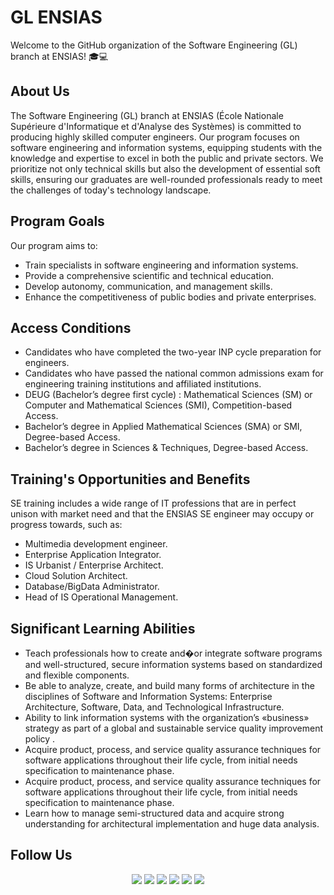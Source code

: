 # GL ENSIAS

Welcome to the GitHub organization of the Software Engineering (GL) branch at ENSIAS! 🎓💻

## About Us

The Software Engineering (GL) branch at ENSIAS (École Nationale Supérieure d'Informatique et d'Analyse des Systèmes) is committed to producing highly skilled computer engineers. Our program focuses on software engineering and information systems, equipping students with the knowledge and expertise to excel in both the public and private sectors. We prioritize not only technical skills but also the development of essential soft skills, ensuring our graduates are well-rounded professionals ready to meet the challenges of today's technology landscape.

## Program Goals

Our program aims to:

- Train specialists in software engineering and information systems.
- Provide a comprehensive scientific and technical education.
- Develop autonomy, communication, and management skills.
- Enhance the competitiveness of public bodies and private enterprises.

## Access Conditions

- Candidates who have completed the two-year INP cycle preparation for engineers.
- Candidates who have passed the national common admissions exam for engineering training institutions and affiliated institutions.
- DEUG (Bachelor’s degree first cycle) : Mathematical Sciences (SM) or Computer and Mathematical Sciences (SMI), Competition-based Access.
- Bachelor’s degree in Applied Mathematical Sciences (SMA) or SMI, Degree-based Access.
- Bachelor’s degree in Sciences & Techniques, Degree-based Access.


## Training's Opportunities and Benefits

SE training includes a wide range of IT professions that are in perfect unison with market need and that the ENSIAS SE engineer may occupy or progress towards, such as:

- Multimedia development engineer.
- Enterprise Application Integrator.
- IS Urbanist / Enterprise Architect.
- Cloud Solution Architect.
- Database/BigData Administrator.
- Head of IS Operational Management.

## Significant Learning Abilities

- Teach professionals how to create and�or integrate software programs and well-structured, secure information systems based on standardized and flexible components.
- Be able to analyze, create, and build many forms of architecture in the disciplines of Software and Information Systems: Enterprise Architecture, Software, Data, and Technological Infrastructure.
- Ability to link information systems with the organization’s «business» strategy as part of a global and sustainable service quality improvement policy .
- Acquire product, process, and service quality assurance techniques for software applications throughout their life cycle, from initial needs specification to maintenance phase. 
- Acquire product, process, and service quality assurance techniques for software applications throughout their life cycle, from initial needs specification to maintenance phase. 
- Learn how to manage semi-structured data and acquire strong understanding for architectural implementation and huge data analysis.

## Follow Us

<div align=center>

[<img src="https://img.icons8.com/color/48/000000/linkedin.png"/>](https://www.linkedin.com/company/gl-ensias/)
[<img src="https://img.icons8.com/color/48/000000/instagram-new.png"/>](https://www.instagram.com/gl_ensias/)
[<img src="https://img.icons8.com/color/48/000000/facebook.png"/>](https://www.facebook.com/profile.php?id=61563803917528)
[<img src="https://img.icons8.com/color/48/000000/youtube-play.png"/>](https://www.youtube.com/@gl_ensias)
[<img src="https://img.icons8.com/color/48/000000/twitterx.png"/>](https://x.com/gl_ensias)
[<img src="https://img.icons8.com/color/48/000000/tiktok.png"/>](https://www.tiktok.com/@gl_ensias)

</div>